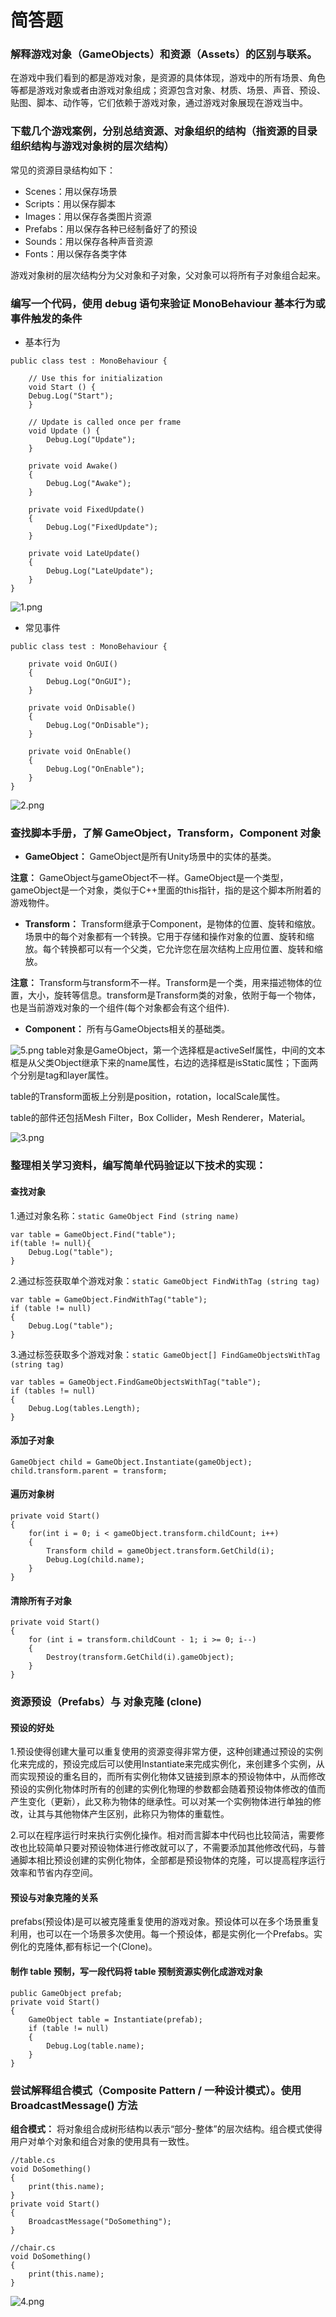 ﻿简答题
===

### 解释游戏对象（GameObjects）和资源（Assets）的区别与联系。
在游戏中我们看到的都是游戏对象，是资源的具体体现，游戏中的所有场景、角色等都是游戏对象或者由游戏对象组成；资源包含对象、材质、场景、声音、预设、贴图、脚本、动作等，它们依赖于游戏对象，通过游戏对象展现在游戏当中。
### 下载几个游戏案例，分别总结资源、对象组织的结构（指资源的目录组织结构与游戏对象树的层次结构）
常见的资源目录结构如下：

 - Scenes：用以保存场景
 - Scripts：用以保存脚本
 - Images：用以保存各类图片资源
 - Prefabs：用以保存各种已经制备好了的预设
 - Sounds：用以保存各种声音资源
 - Fonts：用以保存各类字体
 
游戏对象树的层次结构分为父对象和子对象，父对象可以将所有子对象组合起来。
### 编写一个代码，使用 debug 语句来验证 MonoBehaviour 基本行为或事件触发的条件
 - 基本行为
```
public class test : MonoBehaviour {

    // Use this for initialization
    void Start () {
	Debug.Log("Start");
    }

    // Update is called once per frame
    void Update () {
        Debug.Log("Update");
    }

    private void Awake()
    {
        Debug.Log("Awake");
    }

    private void FixedUpdate()
    {
        Debug.Log("FixedUpdate");
    }

    private void LateUpdate()
    {
        Debug.Log("LateUpdate");
    }
}

```
![1.png][1]
 - 常见事件

```
public class test : MonoBehaviour {

    private void OnGUI()
    {
        Debug.Log("OnGUI");
    }

    private void OnDisable()
    {
        Debug.Log("OnDisable");
    }

    private void OnEnable()
    {
        Debug.Log("OnEnable");
    }
}

```
![2.png][2]

### 查找脚本手册，了解 GameObject，Transform，Component 对象
 - **GameObject：** GameObject是所有Unity场景中的实体的基类。
 
 **注意：** GameObject与gameObject不一样。GameObject是一个类型，gameObject是一个对象，类似于C++里面的this指针，指的是这个脚本所附着的游戏物件。
 - **Transform：** Transform继承于Component，是物体的位置、旋转和缩放。场景中的每个对象都有一个转换。它用于存储和操作对象的位置、旋转和缩放。每个转换都可以有一个父类，它允许您在层次结构上应用位置、旋转和缩放。
 
 **注意：** Transform与transform不一样。Transform是一个类，用来描述物体的位置，大小，旋转等信息。transform是Transform类的对象，依附于每一个物体，也是当前游戏对象的一个组件(每个对象都会有这个组件).
 - **Component：** 所有与GameObjects相关的基础类。
 
![5.png][3]
table对象是GameObject，第一个选择框是activeSelf属性，中间的文本框是从父类Object继承下来的name属性，右边的选择框是isStatic属性；下面两个分别是tag和layer属性。

table的Transform面板上分别是position，rotation，localScale属性。

table的部件还包括Mesh Filter，Box Collider，Mesh Renderer，Material。

![3.png][4]  
### 整理相关学习资料，编写简单代码验证以下技术的实现：
#### 查找对象
1.通过对象名称：`static GameObject Find (string name)`
```
var table = GameObject.Find("table");
if(table != null){
    Debug.Log("table");
}
```
2.通过标签获取单个游戏对象：`static GameObject FindWithTag (string tag) `
```
var table = GameObject.FindWithTag("table");  
if (table != null)  
{  
    Debug.Log("table");  
}  
```
3.通过标签获取多个游戏对象：`static GameObject[] FindGameObjectsWithTag (string tag)`
```
var tables = GameObject.FindGameObjectsWithTag("table");  
if (tables != null)  
{  
    Debug.Log(tables.Length);  
}  
```
#### 添加子对象
```
GameObject child = GameObject.Instantiate(gameObject);
child.transform.parent = transform;
```
#### 遍历对象树
```
private void Start()
{
    for(int i = 0; i < gameObject.transform.childCount; i++)
    {
        Transform child = gameObject.transform.GetChild(i);
        Debug.Log(child.name);
    }
}
```
#### 清除所有子对象
```
private void Start()
{
    for (int i = transform.childCount - 1; i >= 0; i--)
    {
        Destroy(transform.GetChild(i).gameObject);
    }
}
```
### 资源预设（Prefabs）与 对象克隆 (clone)
#### 预设的好处
1.预设使得创建大量可以重复使用的资源变得非常方便，这种创建通过预设的实例化来完成的，预设完成后可以使用Instantiate来完成实例化，来创建多个实例，从而实现预设的重名目的，而所有实例化物体又链接到原本的预设物体中，从而修改预设的实例化物体时所有的创建的实例化物理的参数都会随着预设物体修改的值而产生变化（更新），此又称为物体的继承性。可以对某一个实例物体进行单独的修改，让其与其他物体产生区别，此称只为物体的重载性。

2.可以在程序运行时来执行实例化操作。相对而言脚本中代码也比较简洁，需要修改也比较简单只要对预设物体进行修改就可以了，不需要添加其他修改代码，与普通脚本相比预设创建的实例化物体，全部都是预设物体的克隆，可以提高程序运行效率和节省内存空间。
#### 预设与对象克隆的关系
prefabs(预设体)是可以被克隆重复使用的游戏对象。预设体可以在多个场景重复利用，也可以在一个场景多次使用。每一个预设体，都是实例化一个Prefabs。实例化的克隆体,都有标记一个(Clone)。
#### 制作 table 预制，写一段代码将 table 预制资源实例化成游戏对象
```
public GameObject prefab;
private void Start()
{
    GameObject table = Instantiate(prefab);
    if (table != null)
    {
        Debug.Log(table.name);
    }
}
```
### 尝试解释组合模式（Composite Pattern / 一种设计模式）。使用 BroadcastMessage() 方法
**组合模式：** 将对象组合成树形结构以表示“部分-整体”的层次结构。组合模式使得用户对单个对象和组合对象的使用具有一致性。
```
//table.cs
void DoSomething()
{
    print(this.name);
}
private void Start()
{
    BroadcastMessage("DoSomething");
}
```
```
//chair.cs
void DoSomething()
{
    print(this.name);
}
```
![4.png][5]


  [1]: https://github.com/zhulinyin/Images/blob/master/1.png
  [2]: https://github.com/zhulinyin/Images/blob/master/2.png
  [3]: https://github.com/zhulinyin/Images/blob/master/ch02-homework.png
  [4]: https://github.com/zhulinyin/Images/blob/master/3.png
  [5]: https://github.com/zhulinyin/Images/blob/master/4.png
